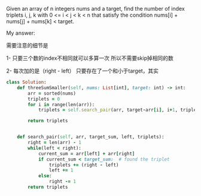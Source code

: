 Given an array of n integers nums and a target, find the number of index triplets i, j, k with 0 <= i < j < k < n that satisfy the condition nums[i] + nums[j] + nums[k] < target.

My answer:

需要注意的细节是

1- 只要三个数的index不相同就可以多算一次 所以不需要skip掉相同的数

2- 每次加的是（right - left） 只要存在了一个和小于target，其实

```ruby
class Solution:
    def threeSumSmaller(self, nums: List[int], target: int) -> int:
        arr = sorted(nums)
        triplets = 0
        for i in range(len(arr)):
            triplets = self.search_pair(arr, target-arr[i], i+1, triplets)

        return triplets


    def search_pair(self, arr, target_sum, left, triplets):
        right = len(arr) - 1
        while(left < right):
            current_sum = arr[left] + arr[right]
            if current_sum < target_sum:  # found the triplet
                triplets += (right - left)
                left += 1
            else:
                right -= 1
        return triplets
```
